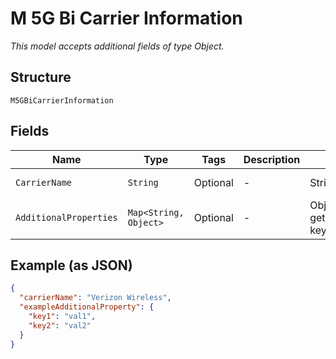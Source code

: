 
# M 5G Bi Carrier Information

*This model accepts additional fields of type Object.*

## Structure

`M5GBiCarrierInformation`

## Fields

| Name | Type | Tags | Description | Getter | Setter |
|  --- | --- | --- | --- | --- | --- |
| `CarrierName` | `String` | Optional | - | String getCarrierName() | setCarrierName(String carrierName) |
| `AdditionalProperties` | `Map<String, Object>` | Optional | - | Object getAdditionalProperty(String key) | additionalProperty(String key, Object value) |

## Example (as JSON)

```json
{
  "carrierName": "Verizon Wireless",
  "exampleAdditionalProperty": {
    "key1": "val1",
    "key2": "val2"
  }
}
```

